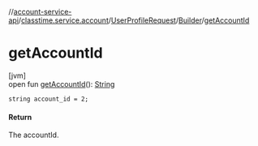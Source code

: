 //[account-service-api](../../../../index.md)/[classtime.service.account](../../index.md)/[UserProfileRequest](../index.md)/[Builder](index.md)/[getAccountId](get-account-id.md)

# getAccountId

[jvm]\
open fun [getAccountId](get-account-id.md)(): [String](https://docs.oracle.com/javase/8/docs/api/java/lang/String.html)

`string account_id = 2;`

#### Return

The accountId.
